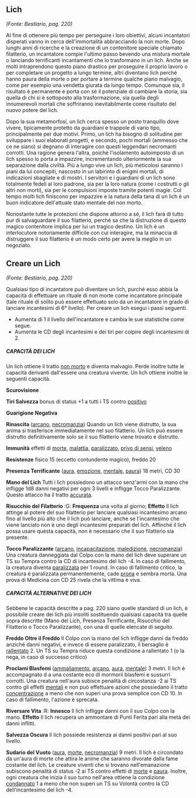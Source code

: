 ## **Lich**

_(Fonte: Bestiario, pag. 220)_

Al fine di ottenere più tempo per perseguire i loro obiettivi, alcuni
incantatori disperati vanno in cerca dell'immortalità abbracciando la non morte.
Dopo lunghi anni di ricerche e la creazione di un contenitore speciale chiamato
filatterio, un incantatore compie l'ultimo passo bevendo una mistura mortale o
lanciando terrificanti incantamenti che lo trasformano in un lich. Anche se
molti intraprendono questo piano drastico per proseguire il proprio lavoro o per
completare un progetto a lungo termine, altri diventano lich perché hanno paura
della morte o per portare a termine qualche piano malvagio, come per esempio una
vendetta giurata da lungo tempo. Comunque sia, il risultato è permanente e porta
con sé il potenziale di cambiare la storia, sia quella di chi si è sottoposto
alla trasformazione, sia quella degli innumerevoli mortali che soffriranno
inevitabilmente come risultato del nuovo potere del lich.

Dopo la sua metamorfosi, un lich cerca spesso un posto tranquillo dove vivere,
tipicamente protetto da guardiani e trappole di vario tipo, principalmente per
due motivi. Primo, un lich ha bisogno di solitudine per sviluppare i suoi
elaborati progetti, e secondo, pochi mortali (ammesso che ce ne siano) si
degnano di interagire con questi leggendari necromanti corrotti. Una ragione
genera l'altra, poiché l'isolamento autoimposto di un lich spesso lo porta a
impazzire, incrementando ulteriormente la sua separazione dalla civiltà. Più a
lungo vive un lich, più meticolosi saranno i piani da lui concepiti, nascosto in
un labirinto di enigmi mortali, di indicazioni sbagliate e di mostri. I
servitori e i guardiani di un lich sono totalmente fedeli al loro padrone, sia
per la loro natura (come i costrutti o gli altri non morti), sia per le
compulsioni imposte tramite potenti magie. Col tempo molti lich finiscono per
impazzire e la natura della tana di un lich è un buon indicatore dell'attuale
stato mentale del non morto.

Nonostante tutte le protezioni che dispone attorno a sé, il lich farà di tutto
pur di salvaguardare il suo filatterio, perché sa che la distruzione di questo
magico contenitore implica per lui un tragico destino. Un lich è un
interlocutore notoriamente difficile con cui interagire, ma la minaccia di
distruggere il suo filatterio è un modo certo per avere la meglio in un
negoziato.

## **Creare un Lich**

_(Fonte: Bestiario, pag. 220)_

Qualsiasi tipo di incantatore può diventare un lich, purché esso abbia la
capacità di effettuare un rituale di non morte come incantatore principale (tale
rituale di solito può essere effettuato solo da un incantatore in grado di
lanciare incantesimi di 6° livello). Per creare un lich esegui i passi seguenti.

- Aumenta di 1 il livello dell'incantatore e cambia le sue statistiche come
  segue.
- Aumenta le CD degli incantesimi e dei tiri per colpire degli incantesimi di 2.

##### CAPACITÀ DEI LICH

Un lich ottiene il tratto [non morto](/tratti/non-morto) e diventa malvagio.
Perde inoltre tutte le capacità derivanti dall'essere una creatura vivente. Un
lich ottiene inoltre le seguenti capacità.

**Scurovisione**

**Tiri Salvezza** bonus di status +1 a tutti i TS contro
[positivo](/tratti/positivo)

**Guarigione Negativa**

**Rinascita** ([arcano](/tratti/arcano), [necromanzia](/tratti/necromanzia))
Quando un lich viene distrutto, la sua anima si trasferisce immediatamente nel
suo filatterio. Un lich può essere distrutto definitivamente solo se il suo
filatterio viene trovato e distrutto.

**Immunità** effetti di [morte](/tratti/morte), [malattia](/tratti/monaco),
[paralizzato](/condizioni/paralizzato),
[privo di sensi](/condizioni/privo-di-sensi), [veleno](/tratti/veleno)

**Resistenze** fisico 15 (eccetto contundente magico), freddo 20

**Presenza Terrificante** ([aura](/tratti/aura), [emozione](/tratti/emozione),
[mentale](/tratti/mentale), [paura](/tratti/paura)) 18 metri, CD 30

**Mano del Lich** Tutti i lich possiedono un attacco senz'armi con la mano che
infligge 1d8 danni negativi per ogni 3 livelli e infligge Tocco Paralizzante.
Questo attacco ha il tratto [accurata](/tratti/accurata).

**Risucchio del Filatterio** :G: **Frequenza** una volta al giorno; **Effetto**
Il lich attinge al potere del suo filatterio per lanciare qualsiasi incantesimo
arcano fino al livello più alto che il lich può lanciare, anche se l'incantesimo
che viene lanciato non è uno degli incantesimi preparati del lich. Affinché il
lich possa usare questa capacità, non è necessario che il suo filatterio sia
presente.

**Tocco Paralizzante** ([arcano](/tratti/arcano),
[incapacitazione](/tratti/incapacitazione), [maledizione](/tratti/maledizione),
[necromanzia](/tratti/necromanzia)) Una creatura danneggiata dal Colpo con la
mano del lich deve superare un TS su Tempra contro la CD di incantesimo del lich
-4. ln caso di fallimento, la creatura diventa
[paralizzata](/condizioni/paralizzato) per 1 round. ln caso di fallimento
critico, la creatura è paralizzata permanentemente, cade
[prona](/condizioni/prono) e sembra morta. Una prova di Medicina con CD 25
rivela che la vittima è viva.

##### CAPACITÀ ALTERNATIVE DEI LICH

Sebbene le capacità descritte a pag. 220 siano quelle standard di un lich, è
possibile creare dei lich più insoliti sostituendo qualsiasi capacità tra quelle
sopra descritte (Mano del Lich, Presenza Terrificante, Risucchio del Filatterio
o Tocco Paralizzante), con una di quelle elencate di seguito.

**Freddo Oltre il Freddo** Il Colpo con la mano del lich infligge danni da
freddo anziché danni negativi, e invece di essere paralizzato, il bersaglio è
[rallentato](/condizioni/rallentato) 2. Un TS su Tempra riduce questa condizione
a rallentato 1 (o la nega, in caso di successo critico)

**Proclami Blasfemi** ([ammaliamento](/tratti/ammaliamento),
[arcano](/tratti/arcano), [aura](/tratti/aura), [mentale](/tratti/mentale)) 3
metri. Il lich è accompagnato d a una costante eco di mormorii blasfemi e
sussurri corrotti. Una creatura nell'aura subisce penalità di circostanza -2 ai
TS contro gli effetti [mentali](/tratti/mentale) e non può effettuare azioni che
possiedano il tratto [concentrazione](/tratti/concentrazione) a meno che non
superi una prova semplice con CD 10. ln caso di fallimento, l'azione è sprecata.

**Riversare Vita** :R: **Innesco** Il lich infligge danni con il suo Colpo con
la mano. **Effetto** Il lich recupera un ammontare di Punti Ferita pari alla
metà dei danni inflitti.

**Salvezza Oscura** Il lich possiede resistenza ai danni positivi pari al suo
livello.

**Sudario del Vuoto** ([aura](/tratti/aura), [morte](/tratti/morte),
[necromanzia](/tratti/necromanzia)) 9 metri. Il lich è circondato da un'aura di
morte che attira le anime che saranno divorate dalla fame costante del lich. Le
creature viventi che si trovano nell'emanazione subiscono penalità di status -2
ai TS contro effetti di [morte](/tratti/morte) e [paura](/tratti/paura).
Inoltre, ogni creatura che inizia il suo turno nell'area ottiene la condizione
[condannato](/condizioni/condannato) 1 a meno che non superi un TS su Volontà
contro la CD dell'incantesimo del lich -4.
